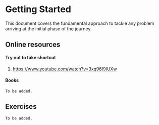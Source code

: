 # Getting Started

This document covers the fundamental approach to tackle any problem arriving at the initial phase of the journey.



## Online resources
#### Try not to take shortcut
1. https://www.youtube.com/watch?v=3xq96I9IUXw



#### Books
`To be added.`

## Exercises
`To be added.`
